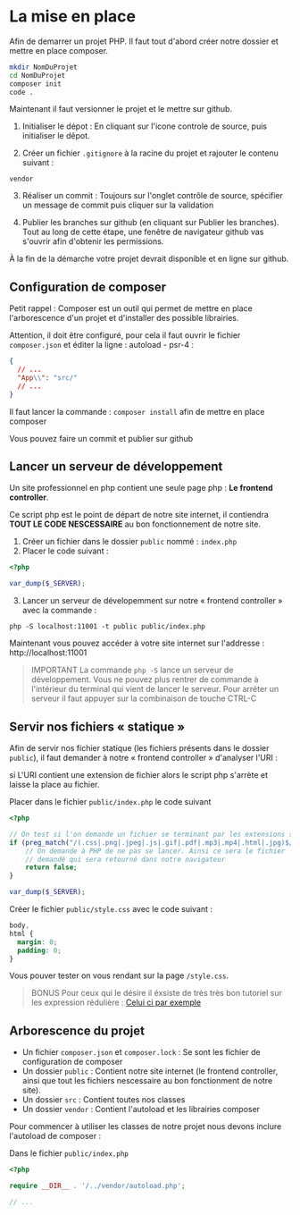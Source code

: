 # La mise en place

Afin de demarrer un projet PHP. Il faut tout d'abord créer notre dossier et mettre en place composer.

```bash
mkdir NomDuProjet
cd NomDuProjet
composer init
code .
```

Maintenant il faut versionner le projet et le mettre sur github.

1. Initialiser le dépot : En cliquant sur l'icone controle de source,
   puis initialiser le dêpot.

2. Créer un fichier `.gitignore` à la racine du projet et rajouter le contenu
   suivant :

```
vendor
```

3. Réaliser un commit : Toujours sur l'onglet contrôle de source, spécifier
   un message de commit puis cliquer sur la validation

4. Publier les branches sur github (en cliquant sur Publier les branches). Tout au long
   de cette étape, une fenêtre de navigateur github vas s'ouvrir afin d'obtenir les permissions.

À la fin de la démarche votre projet devrait disponible et en ligne sur github.

## Configuration de composer

Petit rappel : Composer est un outil qui permet de mettre en place l'arborescence d'un projet et d'installer des possible librairies.

Attention, il doit être configuré, pour cela il faut ouvrir le fichier `composer.json` et éditer la ligne : autoload - psr-4 :

```json
{
  // ...
  "App\\": "src/"
  // ...
}
```

Il faut lancer la commande : `composer install` afin de mettre en place composer

Vous pouvez faire un commit et publier sur github

## Lancer un serveur de développement

Un site professionnel en php contient une seule page php : **Le frontend controller**.

Ce script php est le point de départ de notre site internet, il contiendra **TOUT LE CODE
NESCESSAIRE** au bon fonctionnement de notre site.

1. Créer un fichier dans le dossier `public` nommé : `index.php`
2. Placer le code suivant :

```php
<?php

var_dump($_SERVER);
```

3. Lancer un serveur de dévelopemment sur notre « frontend controller » avec la commande :

```
php -S localhost:11001 -t public public/index.php
```

Maintenant vous pouvez accéder à votre site internet sur l'addresse : http://localhost:11001

> IMPORTANT
> La commande `php -S` lance un serveur de développement. Vous ne pouvez plus rentrer de commande à l'intérieur du terminal qui vient de lancer le serveur. Pour arréter un serveur il faut appuyer sur la combinaison de touche CTRL-C

## Servir nos fichiers « statique »

Afin de servir nos fichier statique (les fichiers présents dans le dossier `public`), il faut demander à notre « frontend controller » d'analyser l'URI :

si L'URI contient une extension de fichier alors le script php s'arrète et laisse la place au fichier.

Placer dans le fichier `public/index.php` le code suivant

```php
<?php

// On test si l'on demande un fichier se terminant par les extensions suivante
if (preg_match("/(.css|.png|.jpeg|.js|.gif|.pdf|.mp3|.mp4|.html|.jpg)$/i", $_SERVER['REQUEST_URI'])) {
    // On demande à PHP de ne pas se lancer. Ainsi ce sera le fichier
    // demandé qui sera retourné dans notre navigateur
    return false;
}

var_dump($_SERVER);
```

Créer le fichier `public/style.css` avec le code suivant :

```css
body,
html {
  margin: 0;
  padding: 0;
}
```

Vous pouver tester on vous rendant sur la page `/style.css`.

> BONUS
> Pour ceux qui le désire il éxsiste de très très bon tutoriel sur les expression rédulière :
> [Celui ci par exemple](https://www.zendevs.xyz/les-expressions-regulieres-en-php-regex/)

## Arborescence du projet

- Un fichier `composer.json` et `composer.lock` : Se sont les fichier de configuration de composer
- Un dossier `public` : Contient notre site internet (le frontend controller, ainsi que tout les fichiers
  nescessaire au bon fonctionment de notre site).
- Un dossier `src` : Contient toutes nos classes
- Un dossier `vendor` : Contient l'autoload et les librairies composer

Pour commencer à utiliser les classes de notre projet nous devons inclure l'autoload de composer :

Dans le fichier `public/index.php`

```php
<?php

require __DIR__ . '/../vendor/autoload.php';

// ...

```

